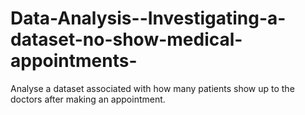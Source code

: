 # Data-Analysis--Investigating-a-dataset-no-show-medical-appointments-
Analyse a dataset associated with how many patients show up to the doctors after making an appointment.
